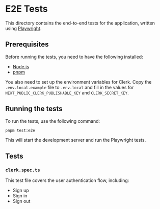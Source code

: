 # E2E Tests

This directory contains the end-to-end tests for the application, written using [Playwright](https://playwright.dev/).

## Prerequisites

Before running the tests, you need to have the following installed:

- [Node.js](https://nodejs.org/)
- [pnpm](https://pnpm.io/)

You also need to set up the environment variables for Clerk. Copy the `.env.local.example` file to `.env.local` and fill in the values for `NEXT_PUBLIC_CLERK_PUBLISHABLE_KEY` and `CLERK_SECRET_KEY`.

## Running the tests

To run the tests, use the following command:

```bash
pnpm test:e2e
```

This will start the development server and run the Playwright tests.

## Tests

### `clerk.spec.ts`

This test file covers the user authentication flow, including:

- Sign up
- Sign in
- Sign out
